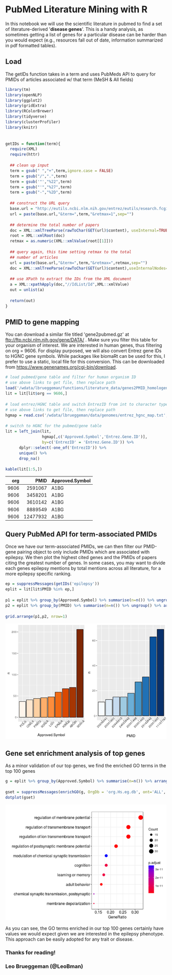 PubMed Literature Mining with R
================

In this notebook we will use the scientific literature in pubmed to find a set of literature-derived '**disease genes**'. This is a handy analysis, as sometimes getting a list of genes for a particular disease can be harder than you would expect (e.g., resources fall out of date, information summarized in pdf formatted tables).

Load
----

The getIDs function takes in a term and uses PubMeds API to query for PMIDs of articles associated w/ that term (MeSH & All fields)

``` r
library(tm)
library(openNLP)
library(ggplot2)
library(gridExtra)
library(RColorBrewer)
library(tidyverse)
library(clusterProfiler)
library(knitr)


getIDs = function(term){
  require(XML)
  require(httr)
  
  ## clean up input
  term = gsub(" ","+",term,ignore.case = FALSE)
  term = gsub("/",".",term)
  term = gsub('"',"%22",term)
  term = gsub("'","%27",term)
  term = gsub("-","%2D",term)
  
  ## construct the URL query
  base.url = "http://eutils.ncbi.nlm.nih.gov/entrez/eutils/esearch.fcgi?db=pubmed&usehistroy=y"
  url = paste(base.url,"&term=",term,"&retmax=1",sep="")
  
  ## determine the total number of papers
  doc = XML::xmlTreeParse(rawToChar(GET(url)$content), useInternal=TRUE)
  root = XML::xmlRoot(doc)
  retmax = as.numeric(XML::xmlValue(root[[1]]))
  
  ## query again, this time setting retmax to the total
  ## number of articles
  url = paste(base.url,"&term=",term,"&retmax=",retmax,sep="")
  doc = XML::xmlTreeParse(rawToChar(GET(url)$content),useInternalNodes=T)
  
  ## use XPath to extract the IDs from the XML document
  a = XML::xpathApply(doc,"//IdList/Id",XML::xmlValue)
  out = unlist(a)
  
  return(out)
}
```

PMID to gene mapping
--------------------

You can download a similar file titled 'gene2pubmed.gz' at <ftp://ftp.ncbi.nlm.nih.gov/gene/DATA/> . Make sure you filter this table for your organism of interest. We are interested in human genes, thus filtering on org = 9606. For display purposed, we will also convert Entrez gene IDs to HGNC gene symbols. While packages like biomaRt can be used for this, I prefer to use a static, local file for this conversion. This can be downloaded from <https://www.genenames.org/cgi-bin/download>.

``` r
# load pubmed/gene table and filter for human organism ID
# use above links to get file, then replace path
load('/wdata/lbrueggeman/functions/literature_data/genes2PMID_homologene.Rdata')
lit = lit[lit$org == 9606,]

# load entrez/HGNC table and switch EntrezID from int to character type
# use above links to get file, then replace path
hgmap = read.csv('/wdata/lbrueggeman/data/genomes/entrez_hgnc_map.txt',sep='\t') %>% mutate(Entrez.Gene.ID = as.character(Entrez.Gene.ID))

# switch to HGNC for the pubmed/gene table
lit = left_join(lit,
                hgmap[,c('Approved.Symbol','Entrez.Gene.ID')],
                by=c('EntrezID' = 'Entrez.Gene.ID')) %>%
      dplyr::select(-one_of('EntrezID')) %>%
      unique() %>%
      drop_na()

kable(lit[1:5,])
```

|   org|      PMID| Approved.Symbol |
|-----:|---------:|:----------------|
|  9606|   2591067| A1BG            |
|  9606|   3458201| A1BG            |
|  9606|   3610142| A1BG            |
|  9606|   8889549| A1BG            |
|  9606|  12477932| A1BG            |

Query PubMed API for term-associated PMIDs
------------------------------------------

Once we have our term-associated PMIDs, we can then filter our PMID-gene pairing object to only include PMIDs which are associated with epilepsy. We then plot the highest cited genes and the PMIDs of papers citing the greatest number of genes. In some cases, you may want to divide each genes epilepsy mentions by total mentions across all literature, for a more epilepsy specific ranking.

``` r
ep = suppressMessages(getIDs('epilepsy'))
eplit = lit[lit$PMID %in% ep,]

p1 = eplit %>% group_by(Approved.Symbol) %>% summarise(n=n()) %>% ungroup() %>% arrange(.,n) %>% mutate(Approved.Symbol = factor(Approved.Symbol, levels=Approved.Symbol)) %>% tail(9) %>% ggplot(., aes(x=Approved.Symbol, y=n)) + geom_bar(stat='identity', fill=brewer.pal(9, 'Oranges'), color = 'black') + theme(axis.text.x = element_text(angle=45))
p2 = eplit %>% group_by(PMID) %>% summarise(n=n()) %>% ungroup() %>% arrange(.,n) %>% mutate(PMID = factor(PMID, levels=PMID)) %>% tail(9) %>% ggplot(., aes(x=PMID, y=n)) + geom_bar(stat='identity', fill=brewer.pal(9, 'Blues'), color = 'black') + theme(axis.text.x = element_text(angle=45))

grid.arrange(p1,p2, nrow=1)
```

![](literature_mine_files/figure-markdown_github/unnamed-chunk-3-1.png)

Gene set enrichment analysis of top genes
-----------------------------------------

As a minor validation of our top genes, we find the enriched GO terms in the top 100 genes

``` r
g = eplit %>% group_by(Approved.Symbol) %>% summarise(n=n()) %>% arrange(n) %>% tail(100) %>% dplyr::select(one_of('Approved.Symbol')) %>% unlist() %>% as.vector()

gset = suppressMessages(enrichGO(g, OrgDb = 'org.Hs.eg.db', ont='ALL', keyType = 'SYMBOL'))
dotplot(gset)
```

![](literature_mine_files/figure-markdown_github/unnamed-chunk-4-1.png)

As you can see, the GO terms enriched in our top 100 genes certainly have values we would expect given we are interested in the epilepsy phenotype. This approach can be easily adopted for any trait or disease.

### Thanks for reading!

### Leo Brueggeman (@LeoBman)
